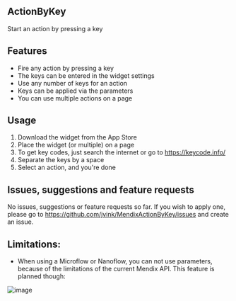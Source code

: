 ## ActionByKey
Start an action by pressing a key

## Features
- Fire any action by pressing a key
- The keys can be entered in the widget settings
- Use any number of keys for an action
- Keys can be applied via the parameters
- You can use multiple actions on a page

## Usage
1. Download the widget from the App Store
2. Place the widget (or multiple) on a page
3. To get key codes, just search the internet or go to https://keycode.info/
4. Separate the keys by a space
5. Select an action, and you're done

## Issues, suggestions and feature requests
No issues, suggestions or feature requests so far. If you wish to apply one, please go to https://github.com/jvink/MendixActionByKey/issues and create an issue.


## Limitations:
- When using a Microflow or Nanoflow, you can not use parameters, because of the limitations of the current Mendix API. This feature is planned though:

![image](https://user-images.githubusercontent.com/27773080/67846951-52d97480-fb02-11e9-81a7-423555f616e8.png)
